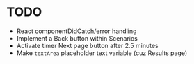 TODO
====================

* React componentDidCatch/error handling
* Implement a Back button within Scenarios
* Activate timer Next page button after 2.5 minutes
* Make `textArea` placeholder text variable (cuz Results page)